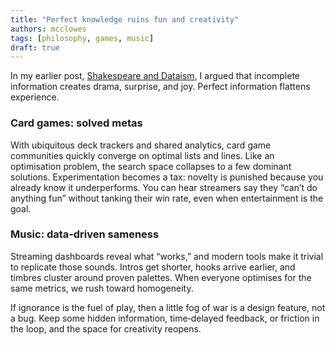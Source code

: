 ```yaml
---
title: "Perfect knowledge ruins fun and creativity"
authors: mcclowes
tags: [philosophy, games, music]
draft: true
---
```


In my earlier post, [Shakespeare and Dataism](/blog/2025/06/23/shakespeare-and-dataism), I argued that incomplete information creates drama, surprise, and joy. Perfect information flattens experience.

<!--truncate-->

### Card games: solved metas

With ubiquitous deck trackers and shared analytics, card game communities quickly converge on optimal lists and lines. Like an optimisation problem, the search space collapses to a few dominant solutions. Experimentation becomes a tax: novelty is punished because you already know it underperforms. You can hear streamers say they “can’t do anything fun” without tanking their win rate, even when entertainment is the goal.

### Music: data‑driven sameness

Streaming dashboards reveal what “works,” and modern tools make it trivial to replicate those sounds. Intros get shorter, hooks arrive earlier, and timbres cluster around proven palettes. When everyone optimises for the same metrics, we rush toward homogeneity.

If ignorance is the fuel of play, then a little fog of war is a design feature, not a bug. Keep some hidden information, time‑delayed feedback, or friction in the loop, and the space for creativity reopens.


